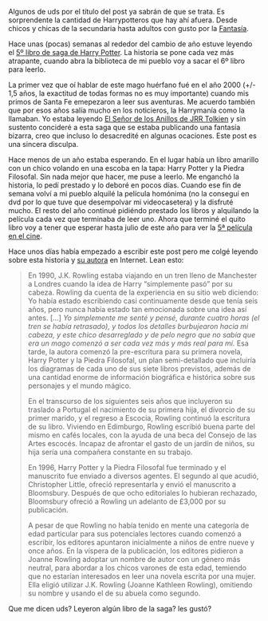 <html><body><p>Algunos de uds por el título del post ya sabrán de que se trata. Es sorprendente la cantidad de Harrypotteros que hay ahí afuera. Desde chicos y chicas de la secundaria hasta adultos con gusto por la <a href="http://es.wikipedia.org/wiki/Literatura_fant%C3%A1stica">Fantasía</a>.



Hace unas (pocas) semanas al rededor del cambio de año estuve leyendo el <a href="http://es.wikipedia.org/wiki/Harry_Potter_y_la_Orden_del_F%C3%A9nix">5º libro de saga de Harry Potter</a>. La historia se pone cada vez más atrapante, cuando abra la biblioteca de mi pueblo voy a sacar el 6º libro para leerlo.



La primer vez que oí hablar de este mago huérfano fué en el año 2000 (+/- 1,5 años, la exactitud de todas formas no es muy importante) cuando mis primos de Santa Fe emepezaron a leer sus aventuras. Me acuerdo también que por esos años salía mucho en los noticieros, la Harrymanía como la llamaban. Yo estaba leyendo <a href="http://es.wikipedia.org/wiki/El_Se%C3%B1or_de_los_Anillos">El Señor de los Anillos de JRR Tolkien</a> y sin sustento concideré a esta saga que se estaba publicando una fantasía bizarra, creo que incluso lo desacredité en algunas ocaciones. Este post es una sincera disculpa.

<!--more-->



Hace menos de un año estaba esperando. En el lugar había un libro amarillo con un chico volando en una escoba en la tapa: Harry Potter y la Piedra Filosofal. Sin nada mejor que hacer, me puse a leerlo. Me enganchó la historia, lo pedí prestado y lo deboré en pocos días. Cuando ese fin de semana volví a mi pueblo alquilé la película homónima (no la conseguí en dvd por lo que tuve que desempolvar mi videocasetera) y la disfruté mucho. El resto del año continué pidiéndo prestado los libros y alquilando la película cada vez que terminaba de leer uno. Ahora que terminé el quito libro voy a tener que esperar hasta julio de este año para ver la <a href="http://es.wikipedia.org/wiki/Harry_Potter_y_la_orden_del_f%C3%A9nix_%28pel%C3%ADcula%29">5ª película en el cine</a>.



Hace unos días había empezado a escribir este post pero me colgé leyendo sobre esta historia y <a href="http://es.wikipedia.org/wiki/J._K._Rowling">su autora</a> en Internet. Lean esto:

</p><blockquote> En 1990, J.K. Rowling estaba viajando en un tren lleno de Manchester a Londres cuando la idea de Harry “simplemente pasó” por su cabeza. Rowling da cuenta de la experiencia en su sitio web diciendo: Yo había estado escribiendo casi continuamente desde que tenía seis años, pero nunca había estado tan emocionada sobre una idea así antes. [...] <em>Yo simplemente me senté y pensé, durante cuatro horas (el tren se había retrasado), y todos los detalles burbujearon hacia mi cabeza, y este chico desarreglado y de pelo negro que no sabía que era un mago comenzó a ser cada vez más y más real para mí.</em> Esa tarde, la autora comenzó la pre-escritura para su primera novela, Harry Potter y la Piedra Filosofal, un plan semi-detallado que incluiría los diagramas de cada uno de sus siete libros previstos, además de una cantidad enorme de información biográfica e histórica sobre sus personajes y el mundo mágico.



En el transcurso de los siguientes seis años que incluyeron su traslado a Portugal el nacimiento de su primera hija, el divorcio de su primer marido, y el regreso a Escocia, Rowling continuó la escritura de su libro. Viviendo en Edimburgo, Rowling escribió buena parte del mismo en cafés locales, con la ayuda de una beca del Consejo de las Artes escocés. Incapaz de afrontar el gasto de un jardín de niños, su hija sería una compañera constante en su trabajo.



En 1996, Harry Potter y la Piedra Filosofal fue terminado y el manuscrito fue enviado a diversos agentes. El segundo al que acudió, Christopher Little, ofreció representarla y envió el manuscrito a Bloomsbury. Después de que ocho editoriales lo hubieran rechazado, Bloomsbury ofreció a Rowling un adelanto de £3,000 por su publicación.



A pesar de que Rowling no había tenido en mente una categoría de edad particular para sus potenciales lectores cuando comenzó a escribir, los editores apuntaron inicialmente a niños de entre nueve y once años. En la víspera de la publicación, los editores pidieron a Joanne Rowling adoptar un nombre de autor con un género más neutral, para abordar a los chicos varones de esta edad, temiendo que no estarían interesados en leer una novela escrita por una mujer. Ella eligió utilizar J.K. Rowling (Joanne Kathleen Rowling), omitiendo su nombre y usando el de su abuela como segundo.</blockquote>

Que me dicen uds? Leyeron algún libro de la saga? les gustó?</body></html>